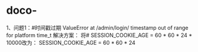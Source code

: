 # doco-
1、问题1：#时间戳过期
ValueError at /admin/login/
timestamp out of range for platform time_t
解决方案：
将# SESSION_COOKIE_AGE = 60 * 60 * 24 * 10000改为：
SESSION_COOKIE_AGE = 60 * 60 * 24

